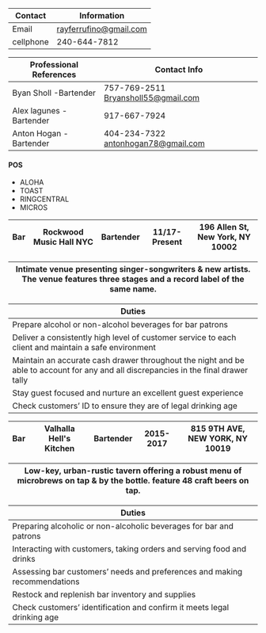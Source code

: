 


Contact| Information|
|---|---|
Email| rayferrufino@gmail.com|
cellphone| 240-644-7812|

|Professional References|Contact Info|
|---|---|
|Byan Sholl -Bartender| 757-769-2511 Bryansholl55@gmail.com
|Alex lagunes -Bartender| 917-667-7924| 
|Anton Hogan -Bartender| 404-234-7322 antonhogan78@gmail.com|

#### POS
- ALOHA
- TOAST
- RINGCENTRAL
- MICROS

Bar     | Rockwood Music Hall NYC| Bartender | 11/17-Present|196 Allen St, New York, NY 10002|
------- | ---------------- | ------|-----------|---|

|Intimate venue presenting singer-songwriters & new artists. The venue features three stages and a record label of the same name.|
|--|

Duties                                                  | 
--------------------------------------------------------|
|Prepare alcohol or non-alcohol beverages for bar patrons|
|Deliver a consistently high level of customer service to each client and maintain a safe environment|
|Maintain an accurate cash drawer throughout the night and be able to account for any and all discrepancies in the final drawer tally|
|Stay guest focused and nurture an excellent guest experience|
|Check customers’ ID to ensure they are of legal drinking age|

Bar     | Valhalla Hell's Kitchen| Bartender | 2015-2017|815 9TH AVE, NEW YORK, NY 10019|
------- | ---------------- | ------|-----------|---|

|Low-key, urban-rustic tavern offering a robust menu of microbrews on tap & by the bottle. feature 48 craft beers on tap.|
|----|

Duties                                                  | 
--------------------------------------------------------|
|Preparing alcoholic or non-alcoholic beverages for bar and patrons|
|Interacting with customers, taking orders and serving food and drinks|
|Assessing bar customers’ needs and preferences and making recommendations|
|Restock and replenish bar inventory and supplies|
|Check customers’ identification and confirm it meets legal drinking age|
